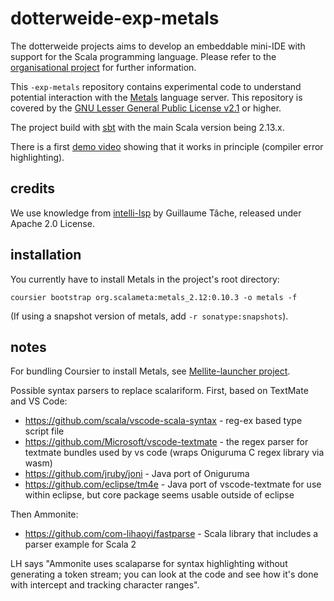 # dotterweide-exp-metals

The dotterweide projects aims to develop an embeddable mini-IDE with support for the Scala programming language.
Please refer to the [organisational project](https://github.com/dotterweide/dotterweide-org) for further information.

This `-exp-metals` repository contains experimental code to understand potential interaction with
the [Metals](https://scalameta.org/metals/) language server.
This repository is covered by the
[GNU Lesser General Public License v2.1](https://www.gnu.org/licenses/lgpl-2.1.txt) or higher.

The project build with [sbt](http://www.scala-sbt.org/) with the main Scala version being 2.13.x.

There is a first [demo video](https://peertube.social/videos/watch/3b142190-26b1-47f6-8950-0e0700e19883) showing that it works in principle (compiler error highlighting).

## credits

We use knowledge from [intelli-lsp](https://github.com/gtache/intellij-lsp) by Guillaume Tâche,
released under Apache 2.0 License.

## installation

You currently have to install Metals in the project's root directory:

    coursier bootstrap org.scalameta:metals_2.12:0.10.3 -o metals -f

(If using a snapshot version of metals, add `-r sonatype:snapshots`).

## notes

For bundling Coursier to install Metals, see [Mellite-launcher project](https://github.com/Sciss/Mellite-launcher).

Possible syntax parsers to replace scalariform. First, based on TextMate and VS Code:

- https://github.com/scala/vscode-scala-syntax - reg-ex based type script file
- https://github.com/Microsoft/vscode-textmate - the regex parser for textmate bundles used by vs code (wraps Oniguruma C regex library via wasm)
- https://github.com/jruby/joni - Java port of Oniguruma
- https://github.com/eclipse/tm4e - Java port of vscode-textmate for use within eclipse, but core package seems usable outside of eclipse

Then Ammonite:

- https://github.com/com-lihaoyi/fastparse - Scala library that includes a parser example for Scala 2

LH says "Ammonite uses scalaparse for syntax highlighting without generating a token stream; you can look at the code and see how it's done with intercept and tracking character ranges".
